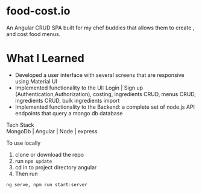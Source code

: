 


# food-cost.io

An Angular CRUD SPA built for my chef buddies that allows them to create , and cost food menus.

# What I Learned

* Developed a user interface with several screens that are responsive using Material UI
* Implemented functionality to the UI: Login | Sign up (Authentication,Authorization), costing, ingredients CRUD, menus CRUD, ingredients CRUD, bulk ingredients import
* Implemented functionality to the Backend: a complete set of node.js API endpoints that query a mongo db database


Tech Stack
<br />MongoDb | Angular | Node | express



To use locally
1. clone or download the repo
2. run ```npm update```
3. cd in to project directory angular
4. Then run

```ng serve, npm run start:server```


